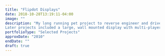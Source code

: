 ```yaml
---
title: "Flipdot Displays"
date: 2018-10-28T13:19:11-04:00
image: ""
description: "My long running pet project to reverse engineer and drive an ancient electromechanical display culminating in a reusable PCB controller and playable games of Snake as well as displays of Conway's Game of Life running on an embedded microcontroller and using a laser cut, custom joystick.
Later projects included a large, wall mounted display with multi-player tetris and snake, a large clock display and many other collaborative projects."
portfolioType: "Selected Projects"
approxDate: "2010"
endDate: ""
draft: true
---
```


